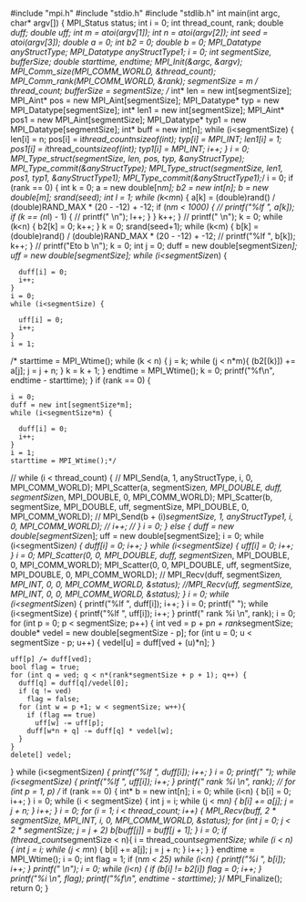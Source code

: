 #include "mpi.h"
#include "stdio.h"
#include "stdlib.h"
int main(int argc, char* argv[]) {
  MPI_Status status;
  int i = 0;
  int thread_count, rank;
  double *duff;
  double *uff;
  int m = atoi(argv[1]);
  int n = atoi(argv[2]);
  int seed = atoi(argv[3]);
  double *a = 0;
  int* b2 = 0;
  double* b = 0;
  MPI_Datatype anyStructType;
  MPI_Datatype anyStructType1;
  i = 0;
  int segmentSize, bufferSize;
  double starttime, endtime;
  MPI_Init(&argc, &argv);
  MPI_Comm_size(MPI_COMM_WORLD, &thread_count);
  MPI_Comm_rank(MPI_COMM_WORLD, &rank);
  segmentSize = m / thread_count;
  bufferSize = segmentSize;
/*  int* len = new int[segmentSize];
  MPI_Aint* pos = new MPI_Aint[segmentSize];
  MPI_Datatype* typ = new MPI_Datatype[segmentSize];
  int* len1 = new int[segmentSize];
  MPI_Aint* pos1 = new MPI_Aint[segmentSize];
  MPI_Datatype* typ1 = new MPI_Datatype[segmentSize];
  int* buff = new int[n];
  while (i<segmentSize) {
    len[i] = n;
    pos[i] = i*thread_count*n*sizeof(int);
    typ[i] = MPI_INT;
    len1[i] = 1;
    pos1[i] = i*thread_count*sizeof(int);
    typ1[i] = MPI_INT;
    i++;
  }
  i = 0;
  MPI_Type_struct(segmentSize, len, pos, typ, &anyStructType);
  MPI_Type_commit(&anyStructType);
  MPI_Type_struct(segmentSize, len1, pos1, typ1, &anyStructType1);
  MPI_Type_commit(&anyStructType1);*/
  i = 0;
  if (rank == 0) {
    int k = 0;
    a = new double[n*m];
    b2 = new int[n];
    b = new double[m];
    srand(seed);
    int l = 1;
    while (k<m*n) {
      a[k] = (double)rand() / (double)RAND_MAX * (20 - -12) + -12;
      if (n*m < 1000) {
   //     printf("%lf ", a[k]);
        if (k == (n*l) - 1) {
         // printf(" \n");
          l++;
        }
      }
      k++;
    }
  //  printf(" \n");
    k = 0;
    while (k<n) {
      b2[k] = 0;
      k++;
    }
    k = 0;
    srand(seed+1);
    while (k<m) {
      b[k] = (double)rand() / (double)RAND_MAX * (20 - -12) + -12;
     // printf("%lf ", b[k]);
      k++;
    }
 //   printf("Eto b \n");
    k = 0;
    int j = 0;
    duff = new double[segmentSize*n];
    uff = new double[segmentSize];
    while (i<segmentSize*n) {

      duff[i] = 0;
      i++;
    }
    i = 0;
    while (i<segmentSize) {

      uff[i] = 0;
      i++;
    }
    i = 1;
   /* starttime = MPI_Wtime();
    while (k < n) {
      j = k;
      while (j < n*m){
        (b2[(k)]) += a[j];
        j = j + n;
      }
      k = k + 1;
    }
    endtime = MPI_Wtime();
    k = 0;
    printf("%f\n", endtime - starttime);
  }
  if (rank == 0) {

    i = 0;
    duff = new int[segmentSize*m];
    while (i<segmentSize*m) {

      duff[i] = 0;
      i++;
    }
    i = 1;
    starttime = MPI_Wtime();*/
  //  while (i < thread_count) {
   //   MPI_Send(a, 1, anyStructType, i, 0, MPI_COMM_WORLD);
      MPI_Scatter(a, segmentSize*n, MPI_DOUBLE,
        duff, segmentSize*n, MPI_DOUBLE,
        0, MPI_COMM_WORLD);
      MPI_Scatter(b, segmentSize, MPI_DOUBLE,
        uff, segmentSize, MPI_DOUBLE,
        0, MPI_COMM_WORLD);
     // MPI_Send(b + (i)*segmentSize, 1, anyStructType1, i, 0, MPI_COMM_WORLD);
   //   i++;
   // }
    i = 0;
  }
  else {
    duff = new double[segmentSize*n];
    uff = new double[segmentSize];
    i = 0;
    while (i<segmentSize*n) {
      duff[i] = 0;
      i++;
    }
    while (i<segmentSize) {
      uff[i] = 0;
      i++;
    }
    i = 0;
    MPI_Scatter(0, 0, MPI_DOUBLE,
      duff, segmentSize*n, MPI_DOUBLE,
      0, MPI_COMM_WORLD);
    MPI_Scatter(0, 0, MPI_DOUBLE,
      uff, segmentSize, MPI_DOUBLE,
      0, MPI_COMM_WORLD);
   // MPI_Recv(duff, segmentSize*n, MPI_INT, 0, 0, MPI_COMM_WORLD, &status);
    //MPI_Recv(uff, segmentSize, MPI_INT, 0, 0, MPI_COMM_WORLD, &status);
  }
  i = 0;
  while (i<segmentSize*n) {
    printf("%lf ", duff[i]);
    i++;
  }
  i = 0;
  printf("      ");
  while (i<segmentSize) {
    printf("%lf ", uff[i]);
    i++;
  }
  printf(" rank %i \n", rank);
  i = 0;
  for (int p = 0; p < segmentSize; p++) {
    int ved = p + p*n + rank*segmentSize;
	double* vedel = new double[segmentSize - p];
	for (int u = 0; u < segmentSize - p; u++) {
		vedel[u] = duff[ved + (u)*n];
	}

    uff[p] /= duff[ved];
    bool flag = true;
    for (int q = ved; q < n*(rank*segmentSize + p + 1); q++) {
      duff[q] = duff[q]/vedel[0];
      if (q != ved)
        flag = false;
      for (int w = p +1; w < segmentSize; w++){
        if (flag == true)
          uff[w] -= uff[p];
        duff[w*n + q] -= duff[q] * vedel[w];
      }
    }
	delete[] vedel;
  }
  while (i<segmentSize*n) {
    printf("%lf ", duff[i]);
    i++;
  }
  i = 0;
  printf("      ");
  while (i<segmentSize) {
    printf("%lf ", uff[i]);
    i++;
  }
  printf(" rank %i \n", rank);
 // for (int p = 1, p)
  /*
  if (rank == 0) {
    int* b = new int[n];
    i = 0;
    while (i<n) {
      b[i] = 0;
      i++;
    }
    i = 0;
    while (i < segmentSize) {
      int j = i;
      while (j < m*n) {
        b[i] += a[j];
        j = j + n;
      }
      i++;
    }
    i = 0;
    for (i = 1; i < thread_count; i++) {
      MPI_Recv(buff, 2 * segmentSize, MPI_INT, i, 0, MPI_COMM_WORLD, &status);
      for (int j = 0; j < 2 * segmentSize; j = j + 2)
        b[buff[j]] = buff[j + 1];
    }
    i = 0;
    if (thread_count*segmentSize < n){
      i = thread_count*segmentSize;
      while (i < n) {
        int j = i;
        while (j < m*n) {
          b[i] += a[j];
          j = j + n;
        }
        i++;
      }
    }
    endtime = MPI_Wtime();
    i = 0;
    int flag = 1;
    if (n*m < 25)
    while (i<n) {
      printf("%i ", b[i]);
      i++;
    }
    printf(" \n");
    i = 0;
    while (i<n) {
      if (b[i] != b2[i])
        flag = 0;
      i++;
    }
    printf("%i \n", flag);
    printf("%f\n", endtime - starttime);
  }*/
  MPI_Finalize();
  return 0;
}
